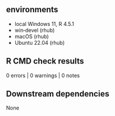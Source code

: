 ## environments
* local Windows 11, R 4.5.1
* win‑devel (rhub)
* macOS (rhub)
* Ubuntu 22.04 (rhub)

## R CMD check results
0 errors | 0 warnings | 0 notes

## Downstream dependencies
None

